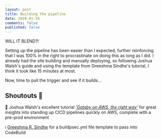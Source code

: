 ```yaml
---
layout: post
title: Building the pipeline
date: 2020-01-26
comments: false
published: false
---
```


WILL IT BLEND?!

Setting up the pipeline has been easier than I expected, further reinforcing that I was 100% in the right to procrastinate on doing this as long as I did. I already had the site building and manually deploying, so following Joshua Walsh's guide and using the template from Greeshma Sindhe's tutorial, I think it took like 15 minutes at most.

Now, time to pull the trigger and see if it builds...

## Shoutouts 🎉

🏫 Joshua Walsh's excellent tutorial [_'Gatsby on AWS, the right way'_](https://blog.joshwalsh.me/aws-gatsby/) for great insights into standing up CICD pipelines quickly on AWS, complete with a pre-prod environment

ℹ️ [Greeshma R. Sindhe](https://medium.com/@greeshu.renu/host-gatsby-js-site-on-amazon-s3-with-aws-codepipeline-675117686b9b) for a buildpsec.yml file template to pass into CodeBuild